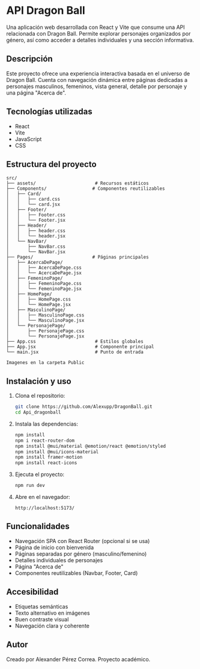 # API Dragon Ball

Una aplicación web desarrollada con React y Vite que consume una API relacionada con Dragon Ball. Permite explorar personajes organizados por género, así como acceder a detalles individuales y una sección informativa.

## Descripción

Este proyecto ofrece una experiencia interactiva basada en el universo de Dragon Ball. Cuenta con navegación dinámica entre páginas dedicadas a personajes masculinos, femeninos, vista general, detalle por personaje y una página "Acerca de".

## Tecnologías utilizadas

- React
- Vite
- JavaScript
- CSS

## Estructura del proyecto

```
src/
├── assets/                      # Recursos estáticos
├── Components/                 # Componentes reutilizables
│   ├── Card/
│   │   ├── card.css
│   │   └── card.jsx
│   ├── Footer/
│   │   ├── Footer.css
│   │   └── Footer.jsx
│   ├── Header/
│   │   ├── header.css
│   │   └── header.jsx
│   └── NavBar/
│       ├── NavBar.css
│       └── NavBar.jsx
├── Pages/                      # Páginas principales
│   ├── AcercaDePage/
│   │   ├── AcercaDePage.css
│   │   └── AcercaDePage.jsx
│   ├── FemeninoPage/
│   │   ├── FemeninoPage.css
│   │   └── FemeninoPage.jsx
│   ├── HomePage/
│   │   ├── HomePage.css
│   │   └── HomePage.jsx
│   ├── MasculinoPage/
│   │   ├── MasculinoPage.css
│   │   └── MasculinoPage.jsx
│   └── PersonajePage/
│       ├── PersonajePage.css
│       └── PersonajePage.jsx
├── App.css                      # Estilos globales
├── App.jsx                      # Componente principal
└── main.jsx                     # Punto de entrada

Imagenes en la carpeta Public
```

## Instalación y uso

1. Clona el repositorio:
   ```bash
   git clone https://github.com/Alexupp/DragonBall.git
   cd Api_dragonball
   ```

2. Instala las dependencias:
   ```bash
   npm install
   npm i react-router-dom
   npm install @mui/material @emotion/react @emotion/styled
   npm install @mui/icons-material
   npm install framer-motion
   npm install react-icons

   ```

3. Ejecuta el proyecto:
   ```bash
   npm run dev
   
   ```

4. Abre en el navegador:
   ```
   http://localhost:5173/

   ```

## Funcionalidades

- Navegación SPA con React Router (opcional si se usa)
- Página de inicio con bienvenida
- Páginas separadas por género (masculino/femenino)
- Detalles individuales de personajes
- Página "Acerca de"
- Componentes reutilizables (Navbar, Footer, Card)

## Accesibilidad

- Etiquetas semánticas
- Texto alternativo en imágenes
- Buen contraste visual
- Navegación clara y coherente

## Autor

Creado por Alexander Pérez Correa. Proyecto académico.
